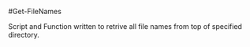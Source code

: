 
#Get-FileNames

Script and Function written to retrive all file names from top of specified directory. 
